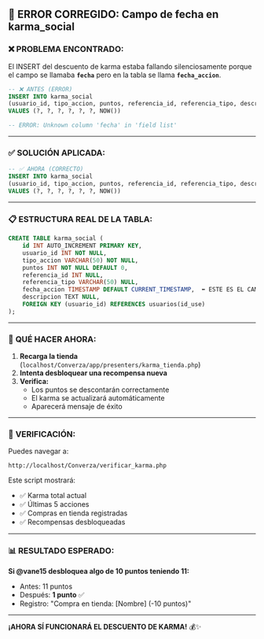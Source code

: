 ## 🐛 **ERROR CORREGIDO: Campo de fecha en karma_social**

### ❌ **PROBLEMA ENCONTRADO:**

El INSERT del descuento de karma estaba fallando silenciosamente porque el campo se llamaba **`fecha`** pero en la tabla se llama **`fecha_accion`**.

```sql
-- ❌ ANTES (ERROR)
INSERT INTO karma_social 
(usuario_id, tipo_accion, puntos, referencia_id, referencia_tipo, descripcion, fecha)
VALUES (?, ?, ?, ?, ?, ?, NOW())

-- ERROR: Unknown column 'fecha' in 'field list'
```

---

### ✅ **SOLUCIÓN APLICADA:**

```sql
-- ✅ AHORA (CORRECTO)
INSERT INTO karma_social 
(usuario_id, tipo_accion, puntos, referencia_id, referencia_tipo, descripcion, fecha_accion)
VALUES (?, ?, ?, ?, ?, ?, NOW())
```

---

### 📋 **ESTRUCTURA REAL DE LA TABLA:**

```sql
CREATE TABLE karma_social (
    id INT AUTO_INCREMENT PRIMARY KEY,
    usuario_id INT NOT NULL,
    tipo_accion VARCHAR(50) NOT NULL,
    puntos INT NOT NULL DEFAULT 0,
    referencia_id INT NULL,
    referencia_tipo VARCHAR(50) NULL,
    fecha_accion TIMESTAMP DEFAULT CURRENT_TIMESTAMP,  ⬅️ ESTE ES EL CAMPO
    descripcion TEXT NULL,
    FOREIGN KEY (usuario_id) REFERENCES usuarios(id_use)
);
```

---

### 🔄 **QUÉ HACER AHORA:**

1. **Recarga la tienda** (`localhost/Converza/app/presenters/karma_tienda.php`)
2. **Intenta desbloquear una recompensa nueva**
3. **Verifica:**
   - Los puntos se descontarán correctamente
   - El karma se actualizará automáticamente
   - Aparecerá mensaje de éxito

---

### 🧪 **VERIFICACIÓN:**

Puedes navegar a:
```
http://localhost/Converza/verificar_karma.php
```

Este script mostrará:
- ✅ Karma total actual
- ✅ Últimas 5 acciones
- ✅ Compras en tienda registradas
- ✅ Recompensas desbloqueadas

---

### 📊 **RESULTADO ESPERADO:**

**Si @vane15 desbloquea algo de 10 puntos teniendo 11:**
- Antes: 11 puntos
- Después: **1 punto** ✅
- Registro: "Compra en tienda: [Nombre] (-10 puntos)"

---

**¡AHORA SÍ FUNCIONARÁ EL DESCUENTO DE KARMA!** 💰✨
